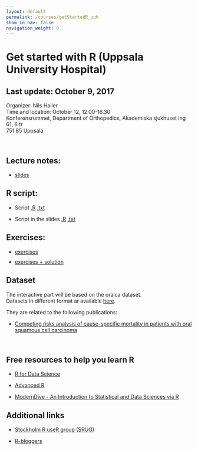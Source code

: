 ```yaml
---
layout: default
permalink: /courses/getStartedR_uuh
show_in_nav: false
navigation_weight: 8
---
```


Get started with R (Uppsala University Hospital)
========

## Last update: October 9, 2017

Organizer: Nils Hailer  
Time and location: October 12, 12.00-16.30  
Konferensrummet, Department of Orthopedics, Akademiska sjukhuset ing 61, 6 tr  
751 85 Uppsala

<br>

## Lecture notes:

<ul class="fa-ul">
<li><a href="http://rpubs.com/alecri/getStartedR_uuh" target="_blank"><i class="fa-li fa fa-file-text"></i> slides </a> 
</li>
</ul>


## R script:

- Script [.R](http://alecri.github.io/courses/getStartedR_folder/code_uuh.R) [.txt](http://alecri.github.io/courses/getStartedR_folder/code_uuh.txt)

- Script in the slides [.R](http://alecri.github.io/courses/getStartedR_folder/ioslides_uuh.R) [.txt](http://alecri.github.io/courses/getStartedR_folder/ioslides_uuh.txt)

## Exercises:

<ul class="fa-ul">
<li><a href="http://alecri.github.io/courses/getStartedR_folder/ex_getStartedR.pdf" target="_blank"><i class="fa-li fa fa-file-text"></i> exercises </a> 
</li>
<div style="height:10px"></div>

<li><a href="http://alecri.github.io/courses/getStartedR_folder/ex_getStartedR_solution.pdf" target="_blank"><i class="fa-li fa fa-file-text"></i> exercises + solution </a> 
</li>
</ul>



## Dataset

The interactive part will be based on the oralca dataset.  
Datasets in different format ar available [here](http://alecri.github.io/data/).

They are related to the following publications:

- [Competing risks analysis of cause-specific mortality in patients with
   oral squamous cell carcinoma](http://www.stats4life.se/docs/comp_risk.pdf)


<br>

## Free resources to help you learn R

- [R for Data Science](http://r4ds.had.co.nz/)

- [Advanced R](http://adv-r.had.co.nz/)

- [ModernDive - An Introduction to Statistical and Data Sciences via R](http://moderndive.com/)


## Additional links

- [Stockholm R useR group (SRUG)](http://www.meetup.com/StockholmR/)

- [R-bloggers](https://www.r-bloggers.com/)
